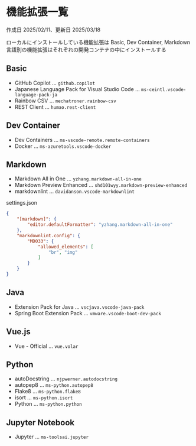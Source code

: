 # 機能拡張一覧

作成日 2025/02/11、更新日 2025/03/18

ローカルにインストールしている機能拡張は Basic, Dev Container, Markdown\
言語別の機能拡張はそれぞれの開発コンテナの中にインストールする

## Basic

- GitHub Copilot ... `github.copilot`
- Japanese Language Pack for Visual Studio Code ... `ms-ceintl.vscode-language-pack-ja`
- Rainbow CSV ... `mechatroner.rainbow-csv`
- REST Client ... `humao.rest-client`

## Dev Container

- Dev Containers ... `ms-vscode-remote.remote-containers`
- Docker ... `ms-azuretools.vscode-docker`

## Markdown

- Markdown All in One ... `yzhang.markdown-all-in-one`
- Markdown Preview Enhanced ... `shd101wyy.markdown-preview-enhanced`
- markdownlint ... `davidanson.vscode-markdownlint`

settings.json

```json
{
    "[markdown]": {
        "editor.defaultFormatter": "yzhang.markdown-all-in-one"
    },
    "markdownlint.config": {
        "MD033": {
            "allowed_elements": [
                "br", "img"
            ]
        }
    }
}
```

## Java

- Extension Pack for Java ... `vscjava.vscode-java-pack`
- Spring Boot Extension Pack ... `vmware.vscode-boot-dev-pack`

## Vue.js

- Vue - Official ... `vue.volar`

## Python

- autoDocstring ... `njpwerner.autodocstring`
- autopep8 ... `ms-python.autopep8`
- Flake8 ... `ms-python.flake8`
- isort ... `ms-python.isort`
- Python ... `ms-python.python`

## Jupyter Notebook

- Jupyter ... `ms-toolsai.jupyter`
